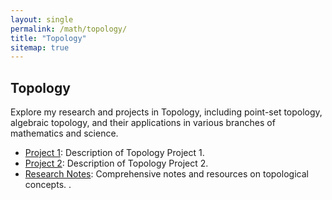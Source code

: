```yaml
---
layout: single
permalink: /math/topology/
title: "Topology"
sitemap: true
---
```


## Topology

Explore my research and projects in Topology, including point-set topology, algebraic topology, and their applications in various branches of mathematics and science.

- [Project 1](#): Description of Topology Project 1.
- [Project 2](#): Description of Topology Project 2.
- [Research Notes](#): Comprehensive notes and resources on topological concepts.
.
